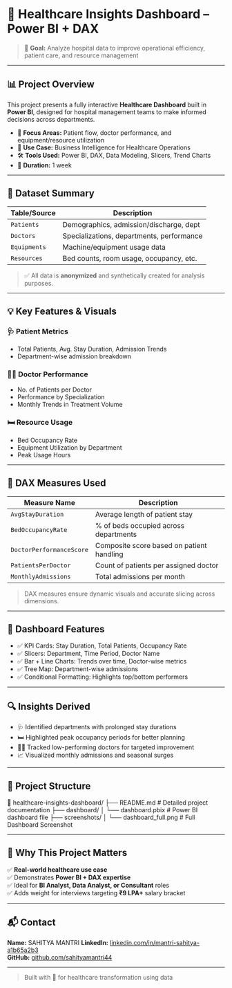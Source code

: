 # 🏥 Healthcare Insights Dashboard – Power BI + DAX

> 🎯 **Goal:** Analyze hospital data to improve operational efficiency, patient care, and resource management

---

## 📊 Project Overview

This project presents a fully interactive **Healthcare Dashboard** built in **Power BI**, designed for hospital management teams to make informed decisions across departments.

- 🧠 **Focus Areas:** Patient flow, doctor performance, and equipment/resource utilization
- 💼 **Use Case:** Business Intelligence for Healthcare Operations
- 🛠 **Tools Used:** Power BI, DAX, Data Modeling, Slicers, Trend Charts
- 📅 **Duration:** 1 week

---

## 📁 Dataset Summary

| Table/Source      | Description                                |
|-------------------|--------------------------------------------|
| `Patients`        | Demographics, admission/discharge, dept    |
| `Doctors`         | Specializations, departments, performance  |
| `Equipments`      | Machine/equipment usage data               |
| `Resources`       | Bed counts, room usage, occupancy, etc.    |

> ✅ All data is **anonymized** and synthetically created for analysis purposes.

---

## 💡 Key Features & Visuals

### 🩺 Patient Metrics
- Total Patients, Avg. Stay Duration, Admission Trends
- Department-wise admission breakdown

### 👨‍⚕️ Doctor Performance
- No. of Patients per Doctor
- Performance by Specialization
- Monthly Trends in Treatment Volume

### 🛏️ Resource Usage
- Bed Occupancy Rate
- Equipment Utilization by Department
- Peak Usage Hours

---

## 🧠 DAX Measures Used

| Measure Name              | Description                                 |
|---------------------------|---------------------------------------------|
| `AvgStayDuration`         | Average length of patient stay              |
| `BedOccupancyRate`        | % of beds occupied across departments       |
| `DoctorPerformanceScore`  | Composite score based on patient handling   |
| `PatientsPerDoctor`       | Count of patients per assigned doctor       |
| `MonthlyAdmissions`       | Total admissions per month                  |

> DAX measures ensure dynamic visuals and accurate slicing across dimensions.

---

## 🧩 Dashboard Features

- ✅ KPI Cards: Stay Duration, Total Patients, Occupancy Rate
- ✅ Slicers: Department, Time Period, Doctor Name
- ✅ Bar + Line Charts: Trends over time, Doctor-wise metrics
- ✅ Tree Map: Department-wise admissions
- ✅ Conditional Formatting: Highlights top/bottom performers

---

## 🔍 Insights Derived

- 🩺 Identified departments with prolonged stay durations
- 🛏️ Highlighted peak occupancy periods for better planning
- 👨‍⚕️ Tracked low-performing doctors for targeted improvement
- 📈 Visualized monthly admissions and seasonal surges

---

## 📂 Project Structure

📁 healthcare-insights-dashboard/
├── README.md                      # Detailed project documentation
├── dashboard/
│   └── dashboard.pbix             # Power BI dashboard file
├── screenshots/
│   └── dashboard_full.png         # Full Dashboard Screenshot


---

## 💼 Why This Project Matters

✅ **Real-world healthcare use case**  
✅ Demonstrates **Power BI + DAX expertise**  
✅ Ideal for **BI Analyst, Data Analyst, or Consultant** roles  
✅ Adds weight for interviews targeting **₹9 LPA+** salary bracket

---

## 📬 Contact

**Name:** SAHITYA MANTRI
**LinkedIn:** [linkedin.com/in/mantri-sahitya-a1b65a2b3](https://linkedin.com/in/mantri-sahitya-a1b65a2b3)  
**GitHub:** [github.com/sahityamantri44](https://github.com/sahityamantri44)

---

> Built with 💙 for healthcare transformation using data

